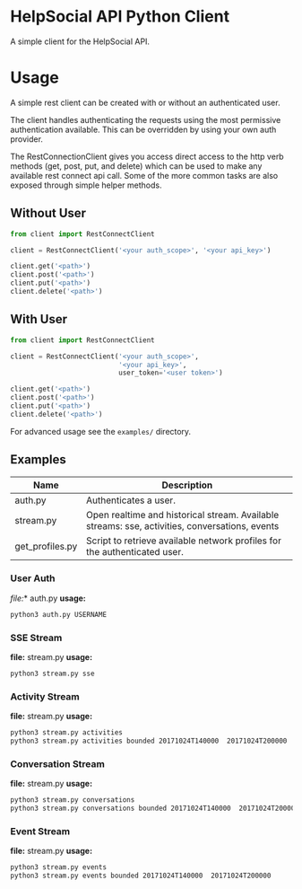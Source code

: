 HelpSocial API Python Client
==========

A simple client for the HelpSocial API.

# Usage

A simple rest client can be created with or without an authenticated
user.

The client handles authenticating the requests using the most permissive
authentication available. This can be overridden by using your own
auth provider.

The RestConnectionClient gives you access direct access to the http
verb methods (get, post, put, and delete) which can be used to make
any available rest connect api call. Some of the more common tasks
are also exposed through simple helper methods.


## Without User

```python
from client import RestConnectClient

client = RestConnectClient('<your auth_scope>', '<your api_key>')

client.get('<path>')
client.post('<path>')
client.put('<path>')
client.delete('<path>')
```

## With User

```python
from client import RestConnectClient

client = RestConnectClient('<your auth_scope>',
                           '<your api_key>',
                           user_token='<user token>')

client.get('<path>')
client.post('<path>')
client.put('<path>')
client.delete('<path>')
```

For advanced usage see the `examples/` directory.

## Examples

| Name | Description |
| ---- | ----------- |
| auth.py | Authenticates a user. |
| stream.py | Open realtime and historical stream. Available streams: sse, activities, conversations, events  |
| get_profiles.py | Script to retrieve available network profiles for the authenticated user. |

### User Auth

*file:** auth.py
**usage:**
```bash
python3 auth.py USERNAME
```

### SSE Stream

**file:** stream.py
**usage:**
```bash
python3 stream.py sse
```

### Activity Stream

**file:** stream.py
**usage:**
```bash
python3 stream.py activities
python3 stream.py activities bounded 20171024T140000  20171024T200000
```

### Conversation Stream

**file:** stream.py
**usage:**
```bash
python3 stream.py conversations
python3 stream.py conversations bounded 20171024T140000  20171024T200000
```

### Event Stream

**file:** stream.py
**usage:**
```bash
python3 stream.py events
python3 stream.py events bounded 20171024T140000  20171024T200000
```

